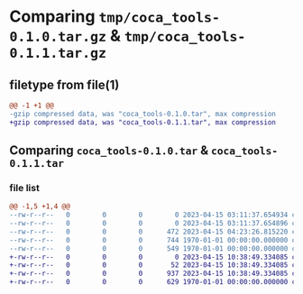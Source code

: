 # Comparing `tmp/coca_tools-0.1.0.tar.gz` & `tmp/coca_tools-0.1.1.tar.gz`

## filetype from file(1)

```diff
@@ -1 +1 @@
-gzip compressed data, was "coca_tools-0.1.0.tar", max compression
+gzip compressed data, was "coca_tools-0.1.1.tar", max compression
```

## Comparing `coca_tools-0.1.0.tar` & `coca_tools-0.1.1.tar`

### file list

```diff
@@ -1,5 +1,4 @@
--rw-r--r--   0        0        0        0 2023-04-15 03:11:37.654934 coca_tools-0.1.0/README.md
--rw-r--r--   0        0        0        0 2023-04-15 03:11:37.654896 coca_tools-0.1.0/cocatools/__init__.py
--rw-r--r--   0        0        0      472 2023-04-15 04:23:26.815220 coca_tools-0.1.0/pyproject.toml
--rw-r--r--   0        0        0      744 1970-01-01 00:00:00.000000 coca_tools-0.1.0/setup.py
--rw-r--r--   0        0        0      549 1970-01-01 00:00:00.000000 coca_tools-0.1.0/PKG-INFO
+-rw-r--r--   0        0        0        0 2023-04-15 10:38:49.334085 coca_tools-0.1.1/README.md
+-rw-r--r--   0        0        0       52 2023-04-15 10:38:49.334085 coca_tools-0.1.1/cocatools/__init__.py
+-rw-r--r--   0        0        0      937 2023-04-15 10:38:49.334085 coca_tools-0.1.1/pyproject.toml
+-rw-r--r--   0        0        0      629 1970-01-01 00:00:00.000000 coca_tools-0.1.1/PKG-INFO
```

